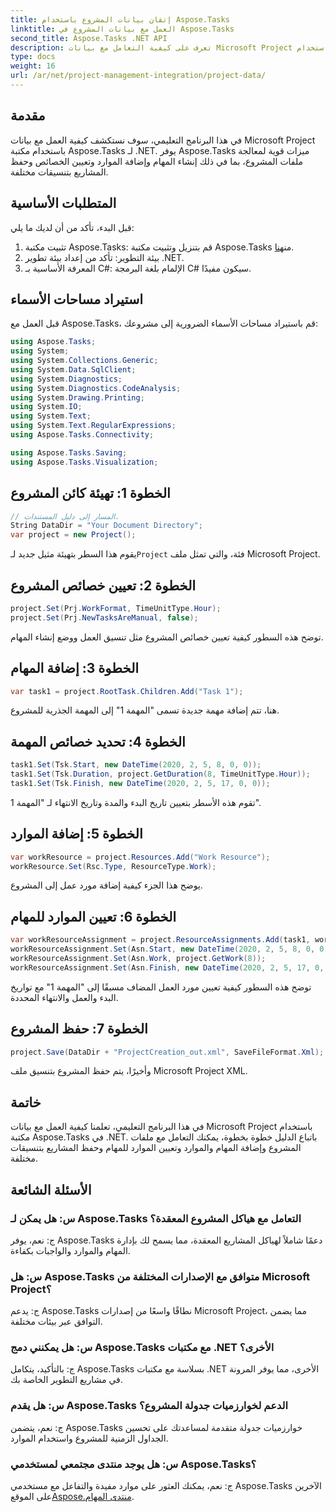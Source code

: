 ```yaml
---
title: إتقان بيانات المشروع باستخدام Aspose.Tasks
linktitle: العمل مع بيانات المشروع في Aspose.Tasks
second_title: Aspose.Tasks .NET API
description: تعرف على كيفية التعامل مع بيانات Microsoft Project باستخدام Aspose.Tasks في .NET. قم بإنشاء المهام وإضافة الموارد وحفظ المشاريع بسهولة.
type: docs
weight: 16
url: /ar/net/project-management-integration/project-data/
---
```

## مقدمة
في هذا البرنامج التعليمي، سوف نستكشف كيفية العمل مع بيانات Microsoft Project باستخدام مكتبة Aspose.Tasks لـ .NET. يوفر Aspose.Tasks ميزات قوية لمعالجة ملفات المشروع، بما في ذلك إنشاء المهام وإضافة الموارد وتعيين الخصائص وحفظ المشاريع بتنسيقات مختلفة.
## المتطلبات الأساسية
قبل البدء، تأكد من أن لديك ما يلي:
1.  تثبيت مكتبة Aspose.Tasks: قم بتنزيل وتثبيت مكتبة Aspose.Tasks من[هنا](https://releases.aspose.com/tasks/net/).
2. بيئة التطوير: تأكد من إعداد بيئة تطوير .NET.
3. المعرفة الأساسية بـ C#: الإلمام بلغة البرمجة C# سيكون مفيدًا.

## استيراد مساحات الأسماء
قبل العمل مع Aspose.Tasks، قم باستيراد مساحات الأسماء الضرورية إلى مشروعك:
```csharp
using Aspose.Tasks;
using System;
using System.Collections.Generic;
using System.Data.SqlClient;
using System.Diagnostics;
using System.Diagnostics.CodeAnalysis;
using System.Drawing.Printing;
using System.IO;
using System.Text;
using System.Text.RegularExpressions;
using Aspose.Tasks.Connectivity;

using Aspose.Tasks.Saving;
using Aspose.Tasks.Visualization;
```

## الخطوة 1: تهيئة كائن المشروع
```csharp
// المسار إلى دليل المستندات.
String DataDir = "Your Document Directory";
var project = new Project();
```
 يقوم هذا السطر بتهيئة مثيل جديد لـ`Project` فئة، والتي تمثل ملف Microsoft Project.
## الخطوة 2: تعيين خصائص المشروع
```csharp
project.Set(Prj.WorkFormat, TimeUnitType.Hour);
project.Set(Prj.NewTasksAreManual, false);
```
توضح هذه السطور كيفية تعيين خصائص المشروع مثل تنسيق العمل ووضع إنشاء المهام.
## الخطوة 3: إضافة المهام
```csharp
var task1 = project.RootTask.Children.Add("Task 1");
```
هنا، تتم إضافة مهمة جديدة تسمى "المهمة 1" إلى المهمة الجذرية للمشروع.
## الخطوة 4: تحديد خصائص المهمة
```csharp
task1.Set(Tsk.Start, new DateTime(2020, 2, 5, 8, 0, 0));
task1.Set(Tsk.Duration, project.GetDuration(8, TimeUnitType.Hour));
task1.Set(Tsk.Finish, new DateTime(2020, 2, 5, 17, 0, 0));
```
تقوم هذه الأسطر بتعيين تاريخ البدء والمدة وتاريخ الانتهاء لـ "المهمة 1".
## الخطوة 5: إضافة الموارد
```csharp
var workResource = project.Resources.Add("Work Resource");
workResource.Set(Rsc.Type, ResourceType.Work);
```
يوضح هذا الجزء كيفية إضافة مورد عمل إلى المشروع.
## الخطوة 6: تعيين الموارد للمهام
```csharp
var workResourceAssignment = project.ResourceAssignments.Add(task1, workResource);
workResourceAssignment.Set(Asn.Start, new DateTime(2020, 2, 5, 8, 0, 0));
workResourceAssignment.Set(Asn.Work, project.GetWork(8));
workResourceAssignment.Set(Asn.Finish, new DateTime(2020, 2, 5, 17, 0, 0));
```
توضح هذه السطور كيفية تعيين مورد العمل المضاف مسبقًا إلى "المهمة 1" مع تواريخ البدء والعمل والانتهاء المحددة.
## الخطوة 7: حفظ المشروع
```csharp
project.Save(DataDir + "ProjectCreation_out.xml", SaveFileFormat.Xml);
```
وأخيرًا، يتم حفظ المشروع بتنسيق ملف Microsoft Project XML.

## خاتمة
في هذا البرنامج التعليمي، تعلمنا كيفية العمل مع بيانات Microsoft Project باستخدام مكتبة Aspose.Tasks في .NET. باتباع الدليل خطوة بخطوة، يمكنك التعامل مع ملفات المشروع وإضافة المهام والموارد وتعيين الموارد للمهام وحفظ المشاريع بتنسيقات مختلفة.
## الأسئلة الشائعة
### س: هل يمكن لـ Aspose.Tasks التعامل مع هياكل المشروع المعقدة؟
ج: نعم، يوفر Aspose.Tasks دعمًا شاملاً لهياكل المشاريع المعقدة، مما يسمح لك بإدارة المهام والموارد والواجبات بكفاءة.
### س: هل Aspose.Tasks متوافق مع الإصدارات المختلفة من Microsoft Project؟
ج: يدعم Aspose.Tasks نطاقًا واسعًا من إصدارات Microsoft Project، مما يضمن التوافق عبر بيئات مختلفة.
### س: هل يمكنني دمج Aspose.Tasks مع مكتبات .NET الأخرى؟
ج: بالتأكيد، يتكامل Aspose.Tasks بسلاسة مع مكتبات .NET الأخرى، مما يوفر المرونة في مشاريع التطوير الخاصة بك.
### س: هل يقدم Aspose.Tasks الدعم لخوارزميات جدولة المشروع؟
ج: نعم، يتضمن Aspose.Tasks خوارزميات جدولة متقدمة لمساعدتك على تحسين الجداول الزمنية للمشروع واستخدام الموارد.
### س: هل يوجد منتدى مجتمعي لمستخدمي Aspose.Tasks؟
 ج: نعم، يمكنك العثور على موارد مفيدة والتفاعل مع مستخدمي Aspose.Tasks الآخرين على الموقع[Aspose.منتدى المهام](https://forum.aspose.com/c/tasks/15).